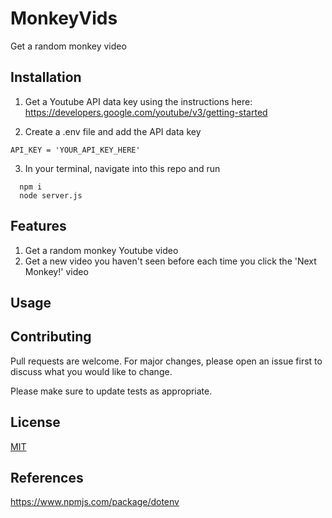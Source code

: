 # MonkeyVids

Get a random monkey video

## Installation

1. Get a Youtube API data key using the instructions here: https://developers.google.com/youtube/v3/getting-started

2. Create a .env file and add the API data key

```
API_KEY = 'YOUR_API_KEY_HERE'
```
3. In your terminal, navigate into this repo and run 
```shell
  npm i
  node server.js
```

## Features

1. Get a random monkey Youtube video 
2. Get a new video you haven't seen before each time you click the 'Next Monkey!' video

## Usage

## Contributing

Pull requests are welcome. For major changes, please open an issue first
to discuss what you would like to change.

Please make sure to update tests as appropriate.

## License

[MIT](https://choosealicense.com/licenses/mit/)

## References

https://www.npmjs.com/package/dotenv